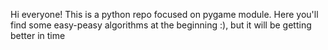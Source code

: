 Hi everyone!
This is a python repo focused on pygame module. Here you'll find some easy-peasy algorithms at the beginning :), but  it will be getting better in time 